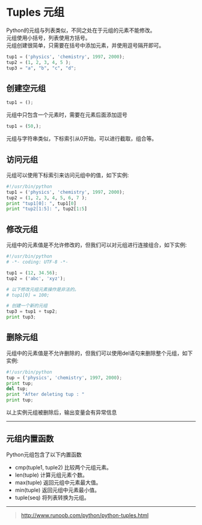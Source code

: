 <!-- Tuples.md --- 
;; 
;; Description: 
;; Author: Hongyi Wu(吴鸿毅)
;; Email: wuhongyi@qq.com 
;; Created: 三 6月 21 22:33:14 2017 (+0800)
;; Last-Updated: 三 6月 21 22:39:13 2017 (+0800)
;;           By: Hongyi Wu(吴鸿毅)
;;     Update #: 1
;; URL: http://wuhongyi.cn -->

# Tuples  元组

Python的元组与列表类似，不同之处在于元组的元素不能修改。  
元组使用小括号，列表使用方括号。  
元组创建很简单，只需要在括号中添加元素，并使用逗号隔开即可。  
```python
tup1 = ('physics', 'chemistry', 1997, 2000);
tup2 = (1, 2, 3, 4, 5 );
tup3 = "a", "b", "c", "d";
```

## 创建空元组

```python
tup1 = ();
```
元组中只包含一个元素时，需要在元素后面添加逗号
```python
tup1 = (50,);
```
元组与字符串类似，下标索引从0开始，可以进行截取，组合等。

## 访问元组

元组可以使用下标索引来访问元组中的值，如下实例:
```python
#!/usr/bin/python
tup1 = ('physics', 'chemistry', 1997, 2000);
tup2 = (1, 2, 3, 4, 5, 6, 7 );
print "tup1[0]: ", tup1[0]
print "tup2[1:5]: ", tup2[1:5]
```

## 修改元组

元组中的元素值是不允许修改的，但我们可以对元组进行连接组合，如下实例:
```python
#!/usr/bin/python
# -*- coding: UTF-8 -*-

tup1 = (12, 34.56);
tup2 = ('abc', 'xyz');

# 以下修改元组元素操作是非法的。
# tup1[0] = 100;

# 创建一个新的元组
tup3 = tup1 + tup2;
print tup3;
```


## 删除元组

元组中的元素值是不允许删除的，但我们可以使用del语句来删除整个元组，如下实例:
```python
#!/usr/bin/python
tup = ('physics', 'chemistry', 1997, 2000);
print tup;
del tup;
print "After deleting tup : "
print tup;
```
以上实例元组被删除后，输出变量会有异常信息



----

## 元组内置函数

Python元组包含了以下内置函数

- cmp(tuple1, tuple2)   比较两个元组元素。
- len(tuple)   计算元组元素个数。
- max(tuple)   返回元组中元素最大值。
- min(tuple)   返回元组中元素最小值。
- tuple(seq)   将列表转换为元组。
























----

> http://www.runoob.com/python/python-tuples.html

<!-- Tuples.md ends here -->
